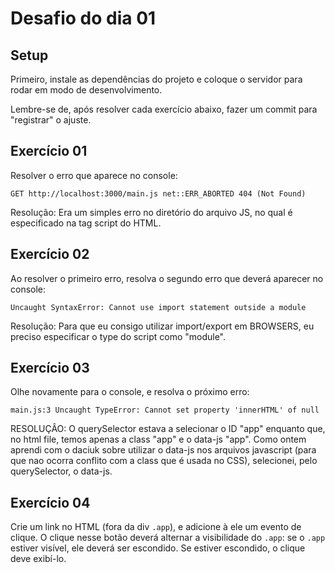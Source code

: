 # Desafio do dia 01

## Setup

Primeiro, instale as dependências do projeto e coloque o servidor para rodar em modo de desenvolvimento.

Lembre-se de, após resolver cada exercício abaixo, fazer um commit para "registrar" o ajuste.

## Exercício 01

Resolver o erro que aparece no console:

```
GET http://localhost:3000/main.js net::ERR_ABORTED 404 (Not Found)
```

Resolução: Era um simples erro no diretório do arquivo JS, no qual é especificado na tag script do HTML.

## Exercício 02

Ao resolver o primeiro erro, resolva o segundo erro que deverá aparecer no console:

```
Uncaught SyntaxError: Cannot use import statement outside a module
```

Resolução: Para que eu consigo utilizar import/export em BROWSERS, eu preciso especificar o type do script como "module".

## Exercício 03

Olhe novamente para o console, e resolva o próximo erro:

```
main.js:3 Uncaught TypeError: Cannot set property 'innerHTML' of null
```
RESOLUÇÂO: O querySelector estava a selecionar o ID "app" enquanto que, no html file, temos apenas a class "app" e o data-js "app". Como ontem aprendi com o daciuk sobre utilizar o data-js nos arquivos javascript (para que nao ocorra conflito com a class que é usada no CSS), selecionei, pelo querySelector, o data-js.

## Exercício 04

Crie um link no HTML (fora da div `.app`), e adicione à ele um evento de clique.
O clique nesse botão deverá alternar a visibilidade do `.app`: se o `.app` estiver visível,
ele deverá ser escondido. Se estiver escondido, o clique deve exibí-lo.
